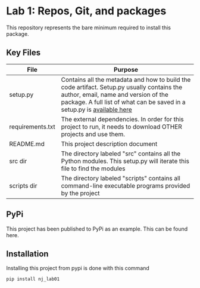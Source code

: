 # Lab 1: Repos, Git, and packages
This repository represents the bare minimum required to install this package.
## Key Files
| File  | Purpose |
| ------------- | ------------- |
| setup.py  | Contains all the metadata and how to build the code artifact. Setup.py usually contains the author, email, name and version of the package. A full list of what can be saved in a setup.py is [available here](https://docs.python.org/3.11/distutils/setupscript.html) |
| requirements.txt  | The external dependencies. In order for this project to run, it needs to download OTHER projects and use them. |
| README.md  | This project description document |
| src dir  | The directory labeled "src" contains all the Python modules. This setup.py will iterate this file to find the modules  |
| scripts dir  | The directory labeled "scripts" contains all command-line executable programs provided by the project |
## PyPi
This project has been published to PyPi as an example. This can be found here.

## Installation
Installing this project from pypi is done with this command

```cmd
pip install nj_lab01
```